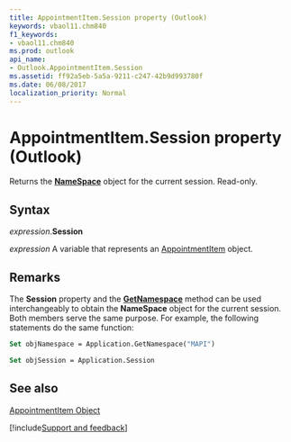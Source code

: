 ```yaml
---
title: AppointmentItem.Session property (Outlook)
keywords: vbaol11.chm840
f1_keywords:
- vbaol11.chm840
ms.prod: outlook
api_name:
- Outlook.AppointmentItem.Session
ms.assetid: ff92a5eb-5a5a-9211-c247-42b9d993780f
ms.date: 06/08/2017
localization_priority: Normal
---
```



# AppointmentItem.Session property (Outlook)

Returns the  **[NameSpace](Outlook.NameSpace.md)** object for the current session. Read-only.


## Syntax

_expression_.**Session**

_expression_ A variable that represents an [AppointmentItem](Outlook.AppointmentItem.md) object.


## Remarks

The  **Session** property and the **[GetNamespace](Outlook.Application.GetNamespace.md)** method can be used interchangeably to obtain the **NameSpace** object for the current session. Both members serve the same purpose. For example, the following statements do the same function:


```vb
Set objNamespace = Application.GetNamespace("MAPI") 
```


```vb
Set objSession = Application.Session
```


## See also


[AppointmentItem Object](Outlook.AppointmentItem.md)

[!include[Support and feedback](~/includes/feedback-boilerplate.md)]